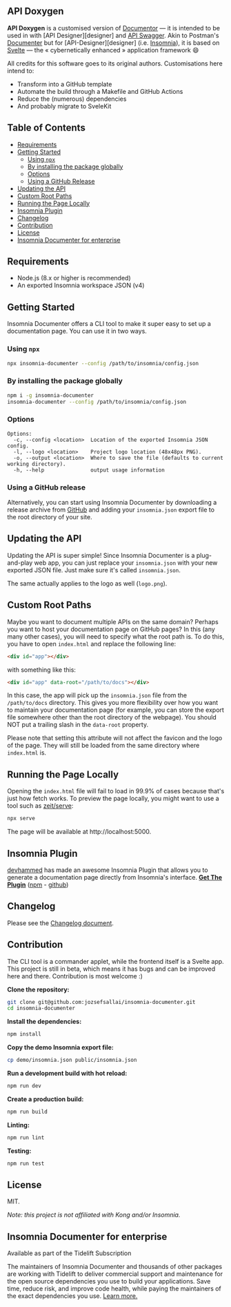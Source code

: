 ## API Doxygen

**API Doxygen** is a customised version of [Documentor][insdocu] — it is intended to be used in with [API Designer][designer] and
[API Swagger][api-swagger]. Akin to Postman's [Documenter][postdoc] but for [API-Designer][designer] (i.e. [Insomnia]), it is
based on [Svelte] — the « cybernetically enhanced » application framework :smile:

All credits for this software goes to its original authors. Customisations here intend to:

  - Transform into a GitHub template
  - Automate the build through a Makefile and GitHub Actions
  - Reduce the (numerous) dependencies
  - And probably migrate to SveleKit



## Table of Contents

- [Requirements](#requirements)
- [Getting Started](#getting-started)
  - [Using `npx`](#using-npx)
  - [By installing the package globally](#by-installing-the-package-globally)
  - [Options](#options)
  - [Using a GitHub Release](#using-a-github-release)
- [Updating the API](#updating-the-api)
- [Custom Root Paths](#custom-root-paths)
- [Running the Page Locally](#running-the-page-locally)
- [Insomnia Plugin](#insomnia-plugin)
- [Changelog](#changelog)
- [Contribution](#contribution)
- [License](#license)
- [Insomnia Documenter for enterprise](#insomnia-documenter-for-enterprise)

## Requirements
  * Node.js (8.x or higher is recommended)
  * An exported Insomnia workspace JSON (v4)

## Getting Started

Insomnia Documenter offers a CLI tool to make it super easy to set up a documentation page. You can use it in two ways.

### Using `npx`

```sh
npx insomnia-documenter --config /path/to/insomnia/config.json
```

### By installing the package globally

```sh
npm i -g insomnia-documenter
insomnia-documenter --config /path/to/insomnia/config.json
```

### Options

```
Options:
  -c, --config <location>  Location of the exported Insomnia JSON config.
  -l, --logo <location>    Project logo location (48x48px PNG).
  -o, --output <location>  Where to save the file (defaults to current working directory).
  -h, --help               output usage information
```

### Using a GitHub release

Alternatively, you can start using Insomnia Documenter by downloading a release archive from [GitHub](https://github.com/jozsefsallai/insomnia-documenter/releases) and adding your `insomnia.json` export file to the root directory of your site.

## Updating the API

Updating the API is super simple! Since Insomnia Documenter is a plug-and-play web app, you can just replace your `insomnia.json` with your new exported JSON file. Just make sure it's called `insomnia.json`.

The same actually applies to the logo as well (`logo.png`).

## Custom Root Paths

Maybe you want to document multiple APIs on the same domain? Perhaps you want to host your documentation page on GitHub pages? In this (any many other cases), you will need to specify what the root path is. To do this, you have to open `index.html` and replace the following line:

```html
<div id="app"></div>
```

with something like this:

```html
<div id="app" data-root="/path/to/docs"></div>
```

In this case, the app will pick up the `insomnia.json` file from the `/path/to/docs` directory. This gives you more flexibility over how you want to maintain your documentation page (for example, you can store the export file somewhere other than the root directory of the webpage). You should NOT put a trailing slash in the `data-root` property.

Please note that setting this attribute will not affect the favicon and the logo of the page. They will still be loaded from the same directory where `index.html` is.

## Running the Page Locally

Opening the `index.html` file will fail to load in 99.9% of cases because that's just how fetch works. To preview the page locally, you might want to use a tool such as [zeit/serve](https://github.com/zeit/serve):

```sh
npx serve
```

The page will be available at http://localhost:5000.

## Insomnia Plugin

[devhammed](https://github.com/devhammed) has made an awesome Insomnia Plugin that allows you to generate a documentation page directly from Insomnia's interface. **[Get The Plugin](https://insomnia.rest/plugins/insomnia-plugin-documenter)** ([npm](https://www.npmjs.com/package/insomnia-plugin-documenter) - [github](https://github.com/devhammed/insomnia-plugin-documenter))

## Changelog

Please see the [Changelog document](https://github.com/jozsefsallai/insomnia-documenter/blob/master/CHANGELOG.md).

## Contribution

The CLI tool is a commander applet, while the frontend itself is a Svelte app. This project is still in beta, which means it has bugs and can be improved here and there. Contribution is most welcome :)

**Clone the repository:**

```sh
git clone git@github.com:jozsefsallai/insomnia-documenter.git
cd insomnia-documenter
```

**Install the dependencies:**

```sh
npm install
```

**Copy the demo Insomnia export file:**

```sh
cp demo/insomnia.json public/insomnia.json
```

**Run a development build with hot reload:**

```sh
npm run dev
```

**Create a production build:**

```sh
npm run build
```

**Linting:**

```sh
npm run lint
```

**Testing:**
```sh
npm run test
```

## License

MIT.

*Note: this project is not affiliated with Kong and/or Insomnia.*

## Insomnia Documenter for enterprise

Available as part of the Tidelift Subscription

The maintainers of Insomnia Documenter and thousands of other packages are working with Tidelift to deliver commercial support and maintenance for the open source dependencies you use to build your applications. Save time, reduce risk, and improve code health, while paying the maintainers of the exact dependencies you use. [Learn more.](https://tidelift.com/subscription/pkg/npm-insomnia-documenter?utm_source=npm-insomnia-documenter&utm_medium=referral&utm_campaign=enterprise&utm_term=repo)

[insdocu]:      https://github.com/jozsefsallai/insomnia-documenter
[api-designer]: https://github.com/ISLEcode/API-Designer
[api-doxygen]:  https://github.com/ISLEcode/API-Doxygen
[api-swagger]:  https://github.com/ISLEcode/API-Swagger
[postdoc]:      https://www.getpostman.com/api-documentation-generator
[insomnia]:     https://insomnia.rest
[svelte]:       https://svelte.dev
